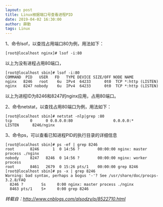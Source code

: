 ```yaml
---
layout: post
title: Linux根据端口号查看进程PID
date: 2019-04-02 16:30:00
author: 薛勤
tags: Linux
---
```

1、命令lsof，以查找占用端口80为例，用法如下：
```
[root@localhost nginx]# lsof -i:80
```
以上为没有进程占用80端口，
```
[root@localhost sbin]# lsof -i:80
COMMAND  PID   USER   FD   TYPE DEVICE SIZE/OFF NODE NAME
nginx   8246   root    6u  IPv4  64233      0t0  TCP *:http (LISTEN)
nginx   8247 nobody    6u  IPv4  64233      0t0  TCP *:http (LISTEN)
```
以上为进程ID为8246和8247的nginx应用，占用80端口。

2、命令netstat，以查找占用80端口为例，用法如下：
```
[root@localhost sbin]# netstat -nlp|grep :80
tcp        0      0 0.0.0.0:80                  0.0.0.0:*                   LISTEN      8246/nginx          
```
3、命令ps，可以查看已知进程PID的执行目录的详细信息

```
[root@localhost sbin]# ps -ef | grep 8246
root       8246      1  0 14:56 ?        00:00:00 nginx: master process ./nginx
nobody     8247   8246  0 14:56 ?        00:00:00 nginx: worker process
root       8461   2679  0 15:26 pts/1    00:00:00 grep 8246
[root@localhost sbin]# ps -x | grep 8246  
Warning: bad syntax, perhaps a bogus '-'? See /usr/share/doc/procps-3.2.8/FAQ
  8246 ?        Ss     0:00 nginx: master process ./nginx
  8463 pts/1    S+     0:00 grep 8246
```
 


*转载自：http://www.cnblogs.com/alsodzy/p/8522710.html*


